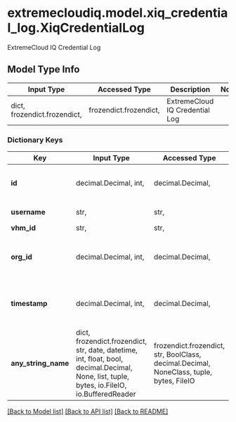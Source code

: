 # extremecloudiq.model.xiq_credential_log.XiqCredentialLog

ExtremeCloud IQ Credential Log

## Model Type Info
Input Type | Accessed Type | Description | Notes
------------ | ------------- | ------------- | -------------
dict, frozendict.frozendict,  | frozendict.frozendict,  | ExtremeCloud IQ Credential Log | 

### Dictionary Keys
Key | Input Type | Accessed Type | Description | Notes
------------ | ------------- | ------------- | ------------- | -------------
**id** | decimal.Decimal, int,  | decimal.Decimal,  | The Credential log id | value must be a 64 bit integer
**username** | str,  | str,  | The username | [optional] 
**vhm_id** | str,  | str,  | The vhm id | [optional] 
**org_id** | decimal.Decimal, int,  | decimal.Decimal,  | The org id | [optional] value must be a 64 bit integer
**timestamp** | decimal.Decimal, int,  | decimal.Decimal,  | The credential log timestamp | [optional] value must be a 64 bit integer
**any_string_name** | dict, frozendict.frozendict, str, date, datetime, int, float, bool, decimal.Decimal, None, list, tuple, bytes, io.FileIO, io.BufferedReader | frozendict.frozendict, str, BoolClass, decimal.Decimal, NoneClass, tuple, bytes, FileIO | any string name can be used but the value must be the correct type | [optional]

[[Back to Model list]](../../README.md#documentation-for-models) [[Back to API list]](../../README.md#documentation-for-api-endpoints) [[Back to README]](../../README.md)

